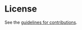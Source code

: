 # License

See the
[guidelines for contributions](https://github.com/edwardlewisicann/tai/blob/main/CONTRIBUTING.md).
